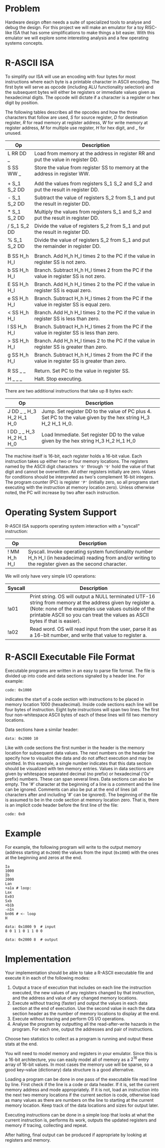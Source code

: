 # Problem
Hardware design often needs a suite of specialized tools to analyse and debug the design. For this project we will make an emulator for a toy RISC-like ISA that has some simplifications to make things a bit easier. With this emulator we will explore some interesting analysis and a few operating systems concepts.

# R-ASCII ISA
To simplify our ISA will use an encoding with four bytes for most instructions where each byte is a printable character in ASCII encoding. The first byte will serve as opcode (including ALU functionality selection) and the subsequent bytes will either be registers or immediate values given as hexadecimal digits. The opcode will dictate if a character is a register or hex digit by position.

The following tables describes all the opcodes and how the three characters that follow are used, *S* for source register, *D* for destination register, *R* for read memory at register address, *W* for write memory at register address, *M* for multiple use register, *H* for hex digit, and _ for unused.

| Op | Description |
| -- | ------------|
| L RR DD _ | Load from memory at the address in register RR and put the value in register DD. |
| S SS WW _ | Store the value from register SS to memory at the address in register WW. |
| | |
| + S_1 S_2 DD |  Add the values from registers S_1 S_2 and S_2 and put the result in register DD. |
| - S_1 S_2 DD | Subtract the value of registers S_2 from S_1 and put the result in register DD. |
| * S_1 S_2 DD | Multiply the values from registers S_1 and S_2 and put the result in register DD. |
| / S_1 S_2 DD | Divide the value of registers S_2 from S_1 and put the result in register DD. |
| % S_1 S_2 DD | Divide the value of registers S_2 from S_1 and put the remainder in register DD. |
| | |
| B SS H_h H_l | Branch. Add H_h H_l times 2 to the PC if the value in register SS is not zero. |
| b SS H_h H_l | Branch. Subtract H_h H_l times 2 from the PC if the value in register SS is not zero. |
| E SS H_h H_l | Branch. Add H_h H_l times 2 to the PC if the value in register SS is equal zero. |
| e SS H_h H_l | Branch. Subtract H_h H_l times 2 from the PC if the value in register SS is equal zero. |
| < SS H_h H_l | Branch. Add H_h H_l times 2 to the PC if the value in register SS is less than zero. |
| l SS H_h H_l | Branch. Subtract H_h H_l times 2 from the PC if the value in register SS is less than zero. |
| > SS H_h H_l | Branch. Add H_h H_l times 2 to the PC if the value in register SS is greater than zero. |
| g SS H_h H_l | Branch. Subtract H_h H_l times 2 from the PC if the value in register SS is greater than zero. |
| | |
| R SS _ _ | Return. Set PC to the value in register SS. |
| H _ _ _  | Halt. Stop executing. |

There are two additional instructions that take up 8 bytes each:

| Op | Description |
| -- | ----------- |
| J DD _ _ H_3 H_2 H_1 H_0 | Jump. Set register DD to the value of PC plus 4. Set PC to the value given by the hex string H_3 H_2 H_1 H_0. |
| I DD _ _ H_3 H_2 H_1 H_0 | Load Immediate. Set register DD to the value given by the hex string H_3 H_2 H_1 H_0 |

The machine itself is 16-bit, each register holds a 16-bit value. Each instruction takes up either two or four memory locations. The registers named by the ASCII digit characters `'0'` through `'9'` hold the value of that digit and cannot be overwritten. All other registers initially are zero. Values for conditions should be interpreted as two's complement 16-bit integers. The program counter (PC) is register `'P'` (initially zero, so all programs start executing with the instruction at memory location zero). Unless otherwise noted, the PC will increase by two after each instruction.

# Operating System Support
R-ASCII ISA supports operating system interaction with a "syscall" instruction:

| Op | Description |
| -- | ----------- |
| ! MM H_h H_l | Syscall. Invoke operating system functionality number H_h H_l (in hexadecimal) reading from and/or writing to the register given as the second character. |

We will only have very simple I/O operations:

| Syscall | Description |
| ------- | ----------- |
| !a01 | Print string. OS will output a NULL terminated UTF-16 string from memory at the address given by register a. (Note: none of the examples use values outside of the printable ASCII so you can treat the values as ASCII bytes if that is easier). |
| !a02 | Read word. OS will read input from the user, parse it as a 16-bit number, and write that value to register a. |

# R-ASCII Executable File Format
Executable programs are written in an easy to parse file format. The file is divided up into code and data sections signaled by a header line. For example:

```
code: 0x1000
```

indicates the start of a code section with instructions to be placed in memory location 1000 (hexadecimal). Inside code sections each line will be four bytes of instruction. Eight byte instructions will span two lines. The first four non-whitespace ASCII bytes of each of these lines will fill two memory locations.

Data sections have a similar header:

```
data: 0x2000 10
```

Like with code sections the first number in the header is the memory location for subsequent data values. The next numbers on the header line specify how to visualize the data and do not affect execution and may be omitted. In this example, a single number indicates that this data section should be visualized with ten memory entries. Values in data sections are given by whitespace separated decimal (no prefix) or hexadecimal ('0x' prefix) numbers. These can span several lines. Data sections can also be empty.
The '#' character at the beginning of a line is a comment and the line can be ignored. Comments can also be put at the end of lines (all characters after and including '#' can be ignored). The beginning of the file is assumed to be in the code section at memory location zero. That is, there is an implicit code header before the first line of the file:

```
code: 0x0
```

# Example
For example, the following program will write to the output memory (address starting at `0x2000`) the values from the input (`0x1000`) with the ones at the beginning and zeros at the end.

```
Ia
1000
Ib
2000
Lan
+a1a # loop:
Lax
Ex03
Sxb
+b1b
-n1n
bn06 # <- loop
H

data: 0x1000 9  # input
8 0 1 1 0 1 1 0 0

data: 0x2000 8  # output
```

# Implementation
Your implementation should be able to take a R-ASCII executable file and execute it in each of the following modes:

1. Output a trace of execution that includes on each line the instruction executed, the new values of any registers changed by that instruction, and the address and value of any changed memory locations.
2. Execute without tracing (faster) and output the values in each data section at the end of execution. Use the second value in each the data section header as the number of memory locations to display at the end.
3. Execute without tracing and perform OS I/O operations.
4. Analyse the program by outputting all the read-after-write hazards in the program. For each one, output the addresses and pair of instructions.

Choose two statistics to collect as a program is running and output these stats at the end.

You will need to model memory and registers in your emulator. Since this is a 16-bit architecture, you can easily model all of memory as a $2^{16}$ entry array of 16-bit values. In most cases the memory use will be sparse, so a good key–value (dictionary) data structure is a good alternative.

Loading a program can be done in one pass of the executable file read line by line. First check if the line is a code or data header. If it is, set the current memory address and mode appropriately. If it is not, load an instruction into the next two memory locations if the current section is code, otherwise load as many values as there are numbers on the line to starting at the current memory location. Keep track of the data locations and sizes for output later.

Executing instructions can be done in a simple loop that looks at what the current instruction is, performs its work, outputs the updated registers and memory if tracing, collecting and repeat.

After halting, final output can be produced if appropriate by looking at registers and memory.
